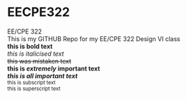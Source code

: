 # EECPE322
EE/CPE 322  
This is my GITHUB Repo for my EE/CPE 322 Design VI class  
**this is bold text**  
*this is italicised text*  
~~this was mistaken text~~  
**this is _extremely_ important text**  
***this is all important text***  
<sub>this is subscript text</sub>  
<sup>this is superscript text</sup>  

